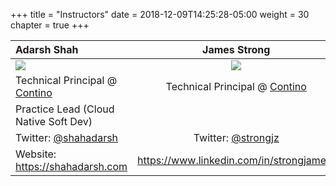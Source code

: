+++
title = "Instructors"
date = 2018-12-09T14:25:28-05:00
weight = 30
chapter = true
+++

Adarsh Shah   |James Strong
| :---        |    :----:   
![](/images/adarsh.png) |![](/images/james.png)
Technical Principal @ [Contino](https://contino.io) | Technical Principal @ [Contino](https://contino.io)
Practice Lead (Cloud Native Soft Dev) | 
Twitter: [@shahadarsh](https://twitter.com/shahadarsh) | Twitter: [@strongjz](https://twitter.com/strongjz)
Website: https://shahadarsh.com  |  https://www.linkedin.com/in/strongjames/







